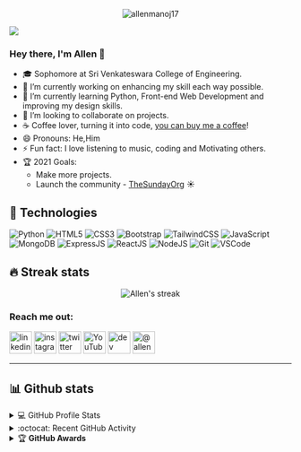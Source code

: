 <p align="center"> <img src="https://komarev.com/ghpvc/?username=allen17mv" alt="allenmanoj17" /> </p>

<img src="https://github.com/allenmanoj17/allenmanoj17/blob/master/banner.png">

### Hey there, I'm Allen 👋


- :mortar_board: Sophomore at Sri Venkateswara College of Engineering.
- 🔭 I’m currently working on enhancing my skill each way possible.
- 🌱 I’m currently learning Python, Front-end Web Development and improving my design skills.
- 👯 I’m looking to collaborate on projects.
- ☕ Coffee lover, turning it into code, [you can buy me a coffee](https://www.buymeacoffee.com/thesundayorg)!
- 😄 Pronouns: He,Him
- ⚡ Fun fact: I love listening to music, coding and Motivating others.
- 🏆 2021 Goals:
  - Make more projects.
  - Launch the community - [TheSundayOrg](https://thesundayorg.social/) ☀️


## 🔧 Technologies

![Python](https://www.vectorlogo.zone/logos/python/python-icon.svg)
![HTML5](https://www.vectorlogo.zone/logos/w3_html5/w3_html5-icon.svg)
![CSS3](https://img.icons8.com/color/48/000000/css3.png)
![Bootstrap](https://www.vectorlogo.zone/logos/getbootstrap/getbootstrap-icon.svg)
![TailwindCSS](https://www.vectorlogo.zone/logos/tailwindcss/tailwindcss-icon.svg)
![JavaScript](https://img.icons8.com/color/30/javascript.png)
![MongoDB](https://www.vectorlogo.zone/logos/mongodb/mongodb-icon.svg)
![ExpressJS](https://www.vectorlogo.zone/logos/expressjs/expressjs-icon.svg)
![ReactJS](https://www.vectorlogo.zone/logos/reactjs/reactjs-icon.svg)
![NodeJS](https://www.vectorlogo.zone/logos/nodejs/nodejs-horizontal.svg)
![Git](https://www.vectorlogo.zone/logos/git-scm/git-scm-icon.svg)
![VSCode](https://www.vectorlogo.zone/logos/visualstudio_code/visualstudio_code-icon.svg)

## 🔥 Streak stats

<!-- GitHub Readme Streak Stats - https://github.com/DenverCoder1/github-readme-streak-stats -->
<p align="center">
    <img title="🔥 Get streak stats for your profile at git.io/streak-stats" alt="Allen's streak" src="https://github-readme-streak-stats.herokuapp.com/?user=allenmanoj17&theme=neon-dark&hide_border=true"/>
</p>



### Reach me out:
[<img src='https://cdn.jsdelivr.net/npm/simple-icons@3.0.1/icons/linkedin.svg' alt='linkedin' height='40'>](https://www.linkedin.com/in/allenmanoj/) 
[<img src='https://cdn.jsdelivr.net/npm/simple-icons@3.0.1/icons/instagram.svg' alt='instagram' height='40'>](https://www.instagram.com/allenmanoj17/) 
[<img src='https://cdn.jsdelivr.net/npm/simple-icons@3.0.1/icons/twitter.svg' alt='twitter' height='40'>](https://twitter.com/allenmanoj17)
[<img src='https://cdn.jsdelivr.net/npm/simple-icons@3.0.1/icons/youtube.svg' alt='YouTube' height='40'>](https://www.youtube.com/channel/UCVoekzAEHVlaHUFJQ_cuM3w?view_as=subscriber) [<img src='https://cdn.jsdelivr.net/npm/simple-icons@3.0.1/icons/dev-dot-to.svg' alt='dev' height='40'>](https://dev.to/allenmanoj17)
<a href="https://medium.com/@allenmanoj17" target="blank"><img src="https://cdn.jsdelivr.net/npm/simple-icons@3.0.1/icons/medium.svg" alt="@allenmanoj17" height="40"/></a>

<hr/>

## 📊 Github stats

<!-- https://github.com/anuraghazra/github-readme-stats -->

<details> 
  <summary>💻  GitHub Profile Stats</summary>
  <br/>
    <a href="https://github.com/anuraghazra/github-readme-stats"><img alt="Allen's Github Stats" src="https://github-readme-stats.vercel.app/api?username=allenmanoj17&show_icons=true&count_private=true&theme=react&hide_border=true&bg_color=1F222E&title_color=F85D7F&icon_color=F8D866" height="192px"/></a>
  <a href="https://github.com/anuraghazra/github-readme-stats"><img alt="Allen's Top Languages" src="https://github-readme-stats.vercel.app/api/top-langs/?username=allenmanoj17&langs_count=8&layout=compact&theme=react&hide_border=true&bg_color=1F222E&title_color=F85D7F&icon_color=F8D866" height="192px"/></a>
  <br/>
  <b>Note:</b> Top languages is only a metric of the languages my public code consists of and doesn't reflect experience or skill level.
</details>


<!-- https://github.com/ashutosh00710/github-readme-activity-graph -->
<details>
  <summary>:octocat:  Recent GitHub Activity</summary>
  <br/>
   <a href="https://github.com/ashutosh00710/github-readme-activity-graph"><img alt="Allen's Activity Graph" src="https://activity-graph.herokuapp.com/graph?username=allenmanoj17&custom_title=allenmanoj17's%20Contribution%20Graph&bg_color=1F222E&color=F8D866&line=F85D7F&point=FFFFFF&hide_border=true" /></a>
  <br/>
</details>
<details>
    <summary>&#127942 <b>GitHub Awards</b></summary><br/>

![Github Trophy](https://github-profile-trophy.vercel.app/?username=allenmanoj17)

</details>
